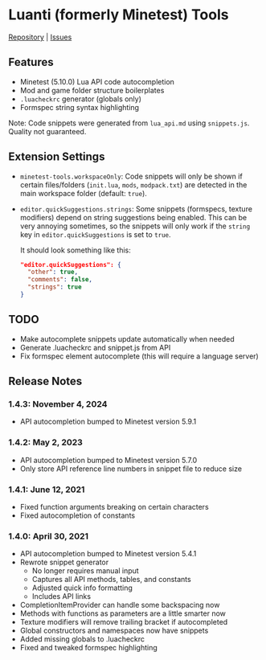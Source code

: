 # Luanti (formerly Minetest) Tools

[Repository](https://github.com/GreenXenith/minetest-tools/) | [Issues](https://github.com/GreenXenith/minetest-tools/issues/)

## Features

- Minetest (5.10.0) Lua API code autocompletion
- Mod and game folder structure boilerplates
- `.luacheckrc` generator (globals only)
- Formspec string syntax highlighting

Note: Code snippets were generated from `lua_api.md` using `snippets.js`. Quality not guaranteed.

## Extension Settings

- `minetest-tools.workspaceOnly`: Code snippets will only be shown if certain files/folders (`init.lua`, `mods`, `modpack.txt`) are detected in the main workspace folder (default: `true`).

- `editor.quickSuggestions.strings`: Some snippets (formspecs, texture modifiers) depend on string suggestions being enabled. This can be very annoying sometimes, so the snippets will only work if the `string` key in `editor.quickSuggestions` is set to `true`.

  It should look something like this:

  ```json
  "editor.quickSuggestions": {
    "other": true,
    "comments": false,
    "strings": true
  }
  ```

## TODO

- Make autocomplete snippets update automatically when needed
- Generate .luacheckrc and snippet.js from API
- Fix formspec element autocomplete (this will require a language server)

## Release Notes

### 1.4.3: November 4, 2024

- API autocompletion bumped to Minetest version 5.9.1

### 1.4.2: May 2, 2023

- API autocompletion bumped to Minetest version 5.7.0
- Only store API reference line numbers in snippet file to reduce size

### 1.4.1: June 12, 2021

- Fixed function arguments breaking on certain characters
- Fixed autocompletion of constants

### 1.4.0: April 30, 2021

- API autocompletion bumped to Minetest version 5.4.1
- Rewrote snippet generator
  - No longer requires manual input
  - Captures all API methods, tables, and constants
  - Adjusted quick info formatting
  - Includes API links
- CompletionItemProvider can handle some backspacing now
- Methods with functions as parameters are a little smarter now
- Texture modifiers will remove trailing bracket if autocompleted
- Global constructors and namespaces now have snippets
- Added missing globals to .luacheckrc
- Fixed and tweaked formspec highlighting
